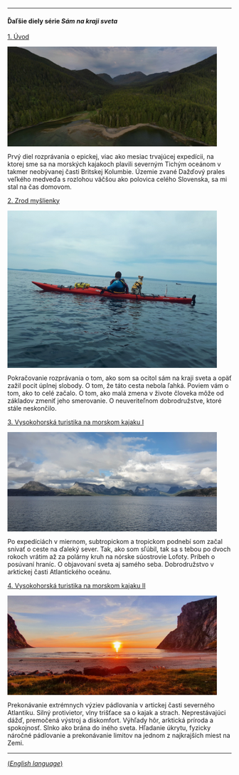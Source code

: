<div class="fb-share-button"
	data-href="{{ page.url | absolute_url }}" 
	data-layout="button_count"
    style="float: right;">
</div>

---

#### Ďaľšie diely série ***Sám na kraji sveta***

[1. Úvod](/sk/blog/tag/bc2023-01)

<img src="/assets/img/bc2023_01_tile.jpg" alt="description" width="471" height="auto" align="left" style="float: none; margin: 0 15px 0 0;">

Prvý diel rozprávania o epickej, viac ako mesiac trvajúcej expedícii, na ktorej sme sa na morských kajakoch plavili severným Tichým oceánom v takmer neobývanej časti Britskej Kolumbie. Územie zvané Dažďový prales veľkého medveďa s rozlohou väčšou ako polovica celého Slovenska, sa mi stal na čas domovom.

[2. Zrod myšlienky](/sk/blog/samnakrajisveta-zrodmyslienky)

<img src="/assets/img/20190511_125055.jpeg" alt="description" width="471" height="auto" align="left" style="float: none; margin: 0 15px 0 0;">

Pokračovanie rozprávania o tom, ako som sa ocitol sám na kraji sveta a opäť zažil pocit úplnej slobody. O tom, že táto cesta nebola ľahká. Poviem vám o tom, ako to celé začalo. O tom, ako malá zmena v živote človeka môže od základov zmeniť jeho smerovanie. O neuveriteľnom dobrodružstve, ktoré stále neskončilo.

[3. Vysokohorská turistika na morskom kajaku I](/sk/blog/samnakrajisveta-lofoty)

<img src="/assets/img/20210801_174653.jpeg" alt="description" width="471" height="auto" align="left" style="float: none; margin: 0 15px 0 0;">

Po expedíciách v miernom, subtropickom a tropickom podnebí som začal snívať o ceste na ďaleký sever. Tak, ako som sľúbil, tak sa s tebou po dvoch rokoch vrátim až za polárny kruh na nórske súostrovie Lofoty. Príbeh o posúvaní hraníc. O objavovaní sveta aj samého seba. Dobrodružstvo v arktickej časti Atlantického oceánu.

[4. Vysokohorská turistika na morskom kajaku II](/sk/blog/samnakrajisveta-lofoty2)

<img src="/assets/img/20210807_220729.jpeg" alt="description" width="471" height="auto" align="left" style="float: none; margin: 0 15px 0 0;">

Prekonávanie extrémnych výziev pádlovania v artickej časti severného Atlantiku. Silný protivietor, vlny trišťace sa o kajak a strach. Neprestávajúci dážď, premočená výstroj a diskomfort. Výhľady hôr, arktická príroda a spokojnosť. Slnko ako brána do iného sveta. Hľadanie úkrytu, fyzicky náročné pádlovanie a prekonávanie limitov na jednom z najkrajších miest na Zemi.

<div class="fb-share-button"
	data-href="{{ page.url | absolute_url }}" 
	data-layout="button_count"
    style="float: right;">
</div>

---
[(*English language*)](/en/blog/BetweenGiantsWavesIntroduction/)
